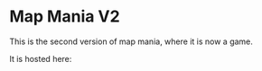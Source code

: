 # Map Mania V2

This is the second version of map mania, where it is now a game. 

It is hosted here: 
